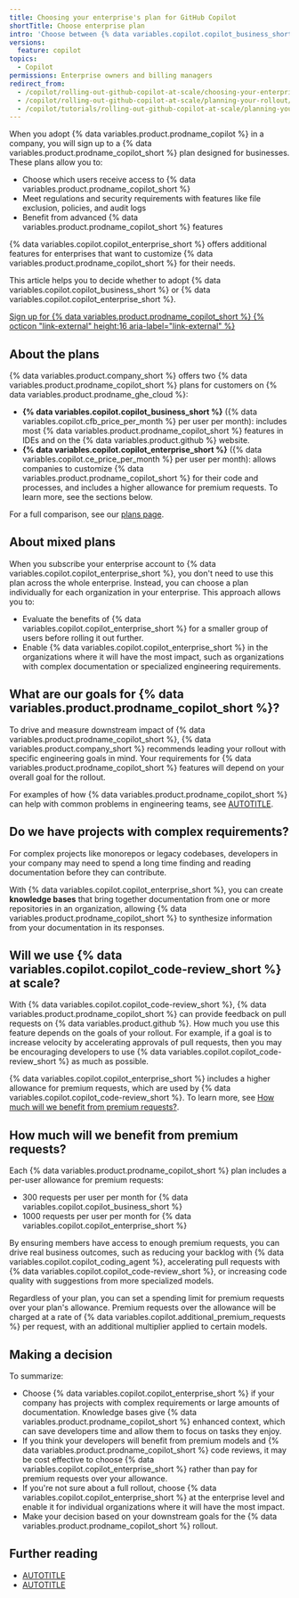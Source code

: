 ```yaml
---
title: Choosing your enterprise's plan for GitHub Copilot
shortTitle: Choose enterprise plan
intro: 'Choose between {% data variables.copilot.copilot_business_short %} and {% data variables.copilot.copilot_enterprise_short %}.'
versions:
  feature: copilot
topics:
  - Copilot
permissions: Enterprise owners and billing managers
redirect_from:
  - /copilot/rolling-out-github-copilot-at-scale/choosing-your-enterprises-plan-for-github-copilot
  - /copilot/rolling-out-github-copilot-at-scale/planning-your-rollout/choosing-your-enterprises-plan-for-github-copilot
  - /copilot/tutorials/rolling-out-github-copilot-at-scale/planning-your-rollout/choosing-your-enterprises-plan-for-github-copilot
---
```


When you adopt {% data variables.product.prodname_copilot %} in a company, you will sign up to a {% data variables.product.prodname_copilot_short %} plan designed for businesses. These plans allow you to:

* Choose which users receive access to {% data variables.product.prodname_copilot_short %}
* Meet regulations and security requirements with features like file exclusion, policies, and audit logs
* Benefit from advanced {% data variables.product.prodname_copilot_short %} features

{% data variables.copilot.copilot_enterprise_short %} offers additional features for enterprises that want to customize {% data variables.product.prodname_copilot_short %} for their needs.

This article helps you to decide whether to adopt {% data variables.copilot.copilot_business_short %} or {% data variables.copilot.copilot_enterprise_short %}.

<a href="https://github.com/github-copilot/purchase?ref_cta=Copilot+Enterprise+trial&ref_cta=Copilot+Business+trial&ref_loc=choosing+enterprise+plan" target="_blank" class="btn btn-primary mt-3 mr-3 no-underline"><span>Sign up for {% data variables.product.prodname_copilot_short %}</span> {% octicon "link-external" height:16 aria-label="link-external" %}</a>

## About the plans

{% data variables.product.company_short %} offers two {% data variables.product.prodname_copilot_short %} plans for customers on {% data variables.product.prodname_ghe_cloud %}:

* **{% data variables.copilot.copilot_business_short %}** ({% data variables.copilot.cfb_price_per_month %} per user per month): includes most {% data variables.product.prodname_copilot_short %} features in IDEs and on the {% data variables.product.github %} website.
* **{% data variables.copilot.copilot_enterprise_short %}** ({% data variables.copilot.ce_price_per_month %} per user per month): allows companies to customize {% data variables.product.prodname_copilot_short %} for their code and processes, and includes a higher allowance for premium requests. To learn more, see the sections below.

For a full comparison, see our [plans page](https://github.com/features/copilot/plans).

## About mixed plans

When you subscribe your enterprise account to {% data variables.copilot.copilot_enterprise_short %}, you don't need to use this plan across the whole enterprise. Instead, you can choose a plan individually for each organization in your enterprise. This approach allows you to:

* Evaluate the benefits of {% data variables.copilot.copilot_enterprise_short %} for a smaller group of users before rolling it out further.
* Enable {% data variables.copilot.copilot_enterprise_short %} in the organizations where it will have the most impact, such as organizations with complex documentation or specialized engineering requirements.

## What are our goals for {% data variables.product.prodname_copilot_short %}?

To drive and measure downstream impact of {% data variables.product.prodname_copilot_short %}, {% data variables.product.company_short %} recommends leading your rollout with specific engineering goals in mind. Your requirements for {% data variables.product.prodname_copilot_short %} features will depend on your overall goal for the rollout.

For examples of how {% data variables.product.prodname_copilot_short %} can help with common problems in engineering teams, see [AUTOTITLE](/copilot/get-started/achieve-engineering-goals).

## Do we have projects with complex requirements?

For complex projects like monorepos or legacy codebases, developers in your company may need to spend a long time finding and reading documentation before they can contribute.

With {% data variables.copilot.copilot_enterprise_short %}, you can create **knowledge bases** that bring together documentation from one or more repositories in an organization, allowing {% data variables.product.prodname_copilot_short %} to synthesize information from your documentation in its responses.

## Will we use {% data variables.copilot.copilot_code-review_short %} at scale?

With {% data variables.copilot.copilot_code-review_short %}, {% data variables.product.prodname_copilot_short %} can provide feedback on pull requests on {% data variables.product.github %}. How much you use this feature depends on the goals of your rollout. For example, if a goal is to increase velocity by accelerating approvals of pull requests, then you may be encouraging developers to use {% data variables.copilot.copilot_code-review_short %} as much as possible.

{% data variables.copilot.copilot_enterprise_short %} includes a higher allowance for premium requests, which are used by {% data variables.copilot.copilot_code-review_short %}. To learn more, see [How much will we benefit from premium requests?](#how-much-will-we-benefit-from-premium-requests).

## How much will we benefit from premium requests?

Each {% data variables.product.prodname_copilot_short %} plan includes a per-user allowance for premium requests:

* 300 requests per user per month for {% data variables.copilot.copilot_business_short %}
* 1000 requests per user per month for {% data variables.copilot.copilot_enterprise_short %}

By ensuring members have access to enough premium requests, you can drive real business outcomes, such as reducing your backlog with {% data variables.copilot.copilot_coding_agent %}, accelerating pull requests with {% data variables.copilot.copilot_code-review_short %}, or increasing code quality with suggestions from more specialized models.

Regardless of your plan, you can set a spending limit for premium requests over your plan's allowance. Premium requests over the allowance will be charged at a rate of {% data variables.copilot.additional_premium_requests %} per request, with an additional multiplier applied to certain models.

## Making a decision

To summarize:

* Choose {% data variables.copilot.copilot_enterprise_short %} if your company has projects with complex requirements or large amounts of documentation. Knowledge bases give {% data variables.product.prodname_copilot_short %} enhanced context, which can save developers time and allow them to focus on tasks they enjoy.
* If you think your developers will benefit from premium models and {% data variables.product.prodname_copilot_short %} code reviews, it may be cost effective to choose {% data variables.copilot.copilot_enterprise_short %} rather than pay for premium requests over your allowance.
* If you're not sure about a full rollout, choose {% data variables.copilot.copilot_enterprise_short %} at the enterprise level and enable it for individual organizations where it will have the most impact.
* Make your decision based on your downstream goals for the {% data variables.product.prodname_copilot_short %} rollout.

## Further reading

* [AUTOTITLE](/enterprise-cloud@latest/copilot/customizing-copilot/managing-copilot-knowledge-bases)
* [AUTOTITLE](/copilot/using-github-copilot/ai-models/choosing-the-right-ai-model-for-your-task)
